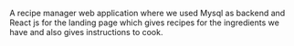 A recipe manager web application where we used Mysql as backend and React js for the landing page which gives recipes for the ingredients we have and also gives instructions to cook.

